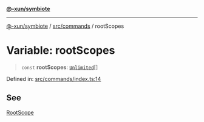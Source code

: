 [**@-xun/symbiote**](../../../README.md)

***

[@-xun/symbiote](../../../README.md) / [src/commands](../README.md) / rootScopes

# Variable: rootScopes

> `const` **rootScopes**: [`Unlimited`](../../configure/enumerations/UnlimitedGlobalScope.md#unlimited)[]

Defined in: [src/commands/index.ts:14](https://github.com/Xunnamius/symbiote/blob/55c2dadee19da73b281c10518788cefdaefad80e/src/commands/index.ts#L14)

## See

[RootScope](../../configure/enumerations/UnlimitedGlobalScope.md)
